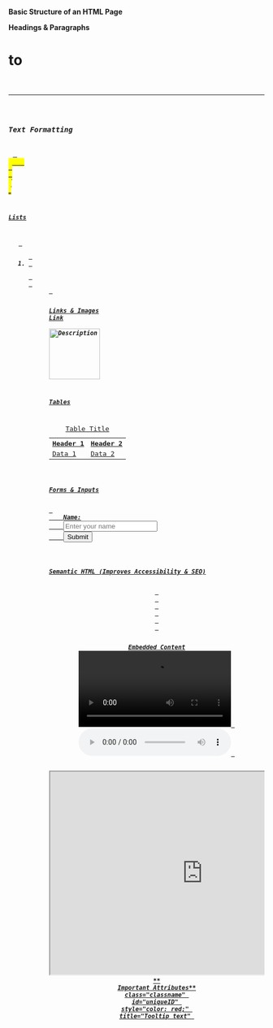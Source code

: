 **Basic Structure of an HTML Page**
<!DOCTYPE html> <!-- Declares the document type as HTML5 -->
<html> <!-- Root element of the page -->
<head> <!-- Contains metadata and links to styles/scripts -->
    <title>My Page Title</title> <!-- Displays in the browser tab -->
    <meta charset="UTF-8"> <!-- Defines character encoding -->
    <meta name="viewport" content="width=device-width, initial-scale=1.0"> <!-- Makes page responsive -->
</head>
<body> <!-- Contains all visible content -->
</body>
</html>

**Headings & Paragraphs**
<h1> to <h6> <!-- Headings (h1 is the largest, h6 is the smallest) -->
<p> <!-- Paragraph -->
<br> <!-- Line break -->
<hr> <!-- Horizontal rule (divider) -->
<pre> <!-- Preformatted text (preserves spaces & line breaks) -->

**Text Formatting**
<strong> <!-- Important (bold) text -->
<em> <!-- Emphasized (italic) text -->
<b> <!-- Bold text (without emphasis) -->
<i> <!-- Italic text (without emphasis) -->
<u> <!-- Underlined text -->
<mark> <!-- Highlighted text -->
<small> <!-- Smaller text -->
<del> <!-- Deleted text (strikethrough) -->
<ins> <!-- Inserted (underlined) text -->
<sub> <!-- Subscript text (e.g., H₂O) -->
<sup> <!-- Superscript text (e.g., x²) -->
<span> <!-- Inline container (for styling) -->

**Lists**
<ul> <!-- Unordered list -->
<ol> <!-- Ordered list -->
<li> <!-- List item -->
<dl> <!-- Description list -->
<dt> <!-- Term name -->
<dd> <!-- Term description -->

**Links & Images**
<a href="https://example.com" target="_blank">Link</a> <!-- Hyperlink -->
<img src="image.jpg" alt="Description" width="100" height="100"> <!-- Image -->

**Tables**
<table>
    <caption>Table Title</caption>
    <tr>
        <th>Header 1</th>
        <th>Header 2</th>
    </tr>
    <tr>
        <td>Data 1</td>
        <td>Data 2</td>
    </tr>
</table>

**Forms & Inputs**
<form action="submit.php" method="post"> <!-- Form -->
    <label for="name">Name:</label>
    <input type="text" id="name" name="name" placeholder="Enter your name">
    <input type="submit" value="Submit">
</form>

**Semantic HTML (Improves Accessibility & SEO)**
<header> <!-- Page or section header -->
<nav> <!-- Navigation links -->
<article> <!-- Standalone content -->
<section> <!-- Logical sectioning of content -->
<aside> <!-- Sidebar or additional info -->
<footer> <!-- Footer section -->

**Embedded Content**
<video src="video.mp4" controls></video> <!-- Video -->
<audio src="audio.mp3" controls></audio> <!-- Audio -->
<iframe src="https://example.com" width="600" height="400"></iframe> <!-- Embedded page -->
**
Important Attributes**
class="classname" <!-- Groups elements for styling -->
id="uniqueID" <!-- Unique identifier for an element -->
style="color: red;" <!-- Inline CSS styling -->
title="Tooltip text" <!-- Extra info on hover -->
